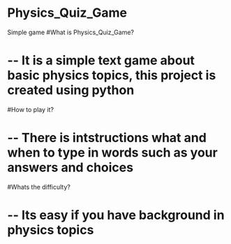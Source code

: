 # Physics_Quiz_Game
Simple game
#What is Physics_Quiz_Game?
# -- It is a simple text game about basic physics topics, this project is created using python

#How to play it?
# -- There is intstructions what and when to type in words such as your answers and choices

#Whats the difficulty?
# -- Its easy if you have background in physics topics

